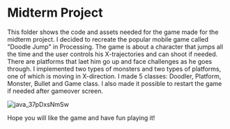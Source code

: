 # Midterm Project

This folder shows the code and assets needed for the game made for the midterm project. I decided to recreate the popular mobile game called "Doodle Jump" in Processing. 
The game is about a character that jumps all the time and the user controls his X-trajectories and can shoot if needed. There are platforms that laet him go up and face challenges
as he goes through. I implemented two types of monsters and two types of platforms, one of which is moving in X-direction. I made 5 classes: Doodler, Platform, Monster, Bullet and Game class. I also made it possible to restart the game if needed after gameover screen. 

![java_37pDxsNmSw](https://user-images.githubusercontent.com/71120362/122177173-2f199c80-cea7-11eb-82c0-bb0832bd615f.png)


Hope you will like the game and have fun playing it!
